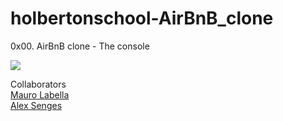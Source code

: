 # holbertonschool-AirBnB_clone
0x00. AirBnB clone - The console


<img src="https://upload.wikimedia.org/wikipedia/commons/thumb/f/f8/Python_logo_and_wordmark.svg/1200px-Python_logo_and_wordmark.svg.png">



Collaborators <br>
<a href="https://github.com/maurolabella">Mauro Labella</a> <br>
<a href="https://github.com/asenges">Alex Senges</a>
